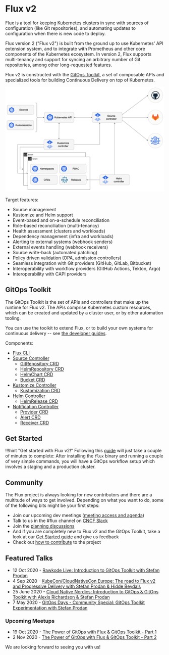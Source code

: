 # Flux v2

Flux is a tool for keeping Kubernetes clusters in sync with sources of
configuration (like Git repositories), and automating updates to
configuration when there is new code to deploy.

Flux version 2 ("Flux v2") is built from the ground up to use Kubernetes'
API extension system, and to integrate with Prometheus and other core
components of the Kubernetes ecosystem. In version 2, Flux supports
multi-tenancy and support for syncing an arbitrary number of Git
repositories, among other long-requested features.

Flux v2 is constructed with the [GitOps Toolkit](#gitops-toolkit), a
set of composable APIs and specialized tools for building Continuous
Delivery on top of Kubernetes.

![overview](diagrams/gitops-toolkit.png)

Target features:

- Source management
- Kustomize and Helm support
- Event-based and on-a-schedule reconciliation
- Role-based reconciliation (multi-tenancy)
- Health assessment (clusters and workloads)
- Dependency management (infra and workloads)
- Alerting to external systems (webhook senders)
- External events handling (webhook receivers)
- Source write-back (automated patching)
- Policy driven validation (OPA, admission controllers)
- Seamless integration with Git providers (GitHub, GitLab, Bitbucket)
- Interoperability with workflow providers (GitHub Actions, Tekton, Argo)
- Interoperability with CAPI providers

## GitOps Toolkit

The GitOps Toolkit is the set of APIs and controllers that make up the
runtime for Flux v2. The APIs comprise Kubernetes custom resources,
which can be created and updated by a cluster user, or by other
automation tooling.

You can use the toolkit to extend Flux, or to build your own systems
for continuous delivery -- see [the developer
guides](https://toolkit.fluxcd.io/dev-guides/source-watcher/).

Components:

- [Flux CLI](https://github.com/fluxcd/flux2)
- [Source Controller](components/source/controller.md)
    - [GitRepository CRD](components/source/gitrepositories.md)
    - [HelmRepository CRD](components/source/helmrepositories.md)
    - [HelmChart CRD](components/source/helmcharts.md)
    - [Bucket CRD](components/source/buckets.md)
- [Kustomize Controller](components/kustomize/controller.md)
    - [Kustomization CRD](components/kustomize/kustomization.md)
- [Helm Controller](components/helm/controller.md)
    - [HelmRelease CRD](components/helm/helmreleases.md)
- [Notification Controller](components/notification/controller.md)
    - [Provider CRD](components/notification/provider.md)
    - [Alert CRD](components/notification/alert.md)
    - [Receiver CRD](components/notification/receiver.md)

## Get Started

!!!hint "Get started with Flux v2!"
    Following this [guide](get-started/index.md) will just take a couple of minutes to complete: After installing the `flux` binary and running a couple of very simple commands, you will have a GitOps workflow setup which involves a staging and a production cluster.

## Community

The Flux project is always looking for new contributors and there are a multitude of ways to get involved. Depending on what you want to do, some of the following bits might be your first steps:

- Join our upcoming dev meetings ([meeting access and agenda](https://docs.google.com/document/d/1l_M0om0qUEN_NNiGgpqJ2tvsF2iioHkaARDeh6b70B0/view))
- Talk to us in the #flux channel on [CNCF Slack](https://slack.cncf.io/)
- Join the [planning discussions](https://github.com/fluxcd/flux2/discussions)
- And if you are completely new to Flux v2 and the GitOps Toolkit, take a look at our [Get Started guide](get-started/index.md) and give us feedback
- Check out [how to contribute](contributing/index.md) to the project

## Featured Talks
- 12 Oct 2020 - [Rawkode Live: Introduction to GitOps Toolkit with Stefan Prodan](https://youtu.be/HqTzuOBP0eY)
- 4 Sep 2020 - [KubeCon/CloudNativeCon Europe: The road to Flux v2 and Progressive Delivery with Stefan Prodan & Hidde Beydals](https://youtu.be/8v94nUkXsxU)
- 25 June 2020 - [Cloud Native Nordics: Introduction to GitOps & GitOps Toolkit with Alexis Richardson & Stefan Prodan](https://youtu.be/qQBtSkgl7tI)
- 7 May 2020 - [GitOps Days - Community Special: GitOps Toolkit Experimentation with Stefan Prodan](https://youtu.be/WHzxunv4DKk?t=6521)

### Upcoming Meetups
- 19 Oct 2020 - [The Power of GitOps with Flux & GitOps Toolkit - Part 1](https://www.meetup.com/GitOps-Community/events/273640196/)
- 2 Nov 2020 - [The Power of GitOps with Flux & GitOps Toolkit - Part 2](https://www.meetup.com/GitOps-Community/events/273934676/)

We are looking forward to seeing you with us!

